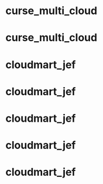 # curse_multi_cloud
# curse_multi_cloud
# cloudmart_jef
# cloudmart_jef
# cloudmart_jef
# cloudmart_jef
# cloudmart_jef
